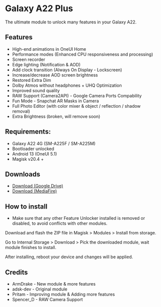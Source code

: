 # Galaxy A22 Plus
The ultimate module to unlock many features in your Galaxy A22.
## Features
- High-end animations in OneUI Home
- Performance modes (Enhanced CPU responsiveness and processing)
- Screen recorder
- Edge lighting (Notification & AOD)
- Add clock transition (Always On Display - Lockscreen)
- Increase/decrease AOD screen brightness
- Restored Extra Dim
- Dolby Atmos without headphones + UHQ Optimization
- Improved sound quality
- RAW Support (Camera2API) - Google Camera Ports Compability
- Fun Mode - Snapchat AR Masks in Camera
- Full Photo Editor (with color mixer & object / reflection / shadow removal)
- Extra Brightness (broken, will remove soon)
## Requirements:
- Galaxy A22 4G (SM-A225F / SM-A225M)
- Bootloader unlocked
- Android 13 (OneUI 5.1)
- Magisk v20.4 +
## Downloads
- [Download (Google Drive)](https://drive.google.com/file/d/11F9zgVTPomZbdDDxEYe-2Q6n-V7GOqlg/view?usp=drivesdk)
- [Download (MediaFire)](https://www.mediafire.com/file/o2t7hil2o0bl4iy/GalaxyA22Plus_v1.0.zip/file)
## How to install
- Make sure that any other Feature Unlocker installed is removed or disabled, to avoid conflicts with other modules.

Download and flash the ZIP file in Magisk > Modules > Install from storage.

Go to Internal Storage > Download > Pick the downloaded module, wait module finishes to install.

After installing, reboot your device and changes will be applied.
## Credits
- ArmDrake  - New module & more features
- adsk-dev  - Original module
- Pritam    - Improving module & Adding more features
- Spencer_D - RAW Camera Support
